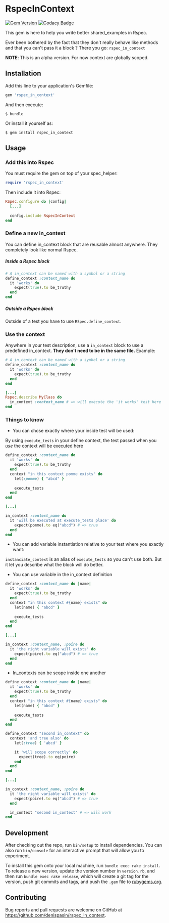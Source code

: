# RspecInContext

[![Gem Version](https://badge.fury.io/rb/rspec_in_context.svg)](https://badge.fury.io/rb/rspec_in_context)
[![Codacy Badge](https://api.codacy.com/project/badge/Grade/7ee82740e840412b864574851aa44f16)](https://www.codacy.com/project/denis-pasin/rspec_in_context/dashboard?utm_source=github.com&amp;utm_medium=referral&amp;utm_content=denispasin/rspec_in_context&amp;utm_campaign=Badge_Grade_Dashboard)


This gem is here to help you write better shared_examples in Rspec.

Ever been bothered by the fact that they don't really behave like methods and that you can't pass it a block ? There you go: `rspec_in_context`

**NOTE**: This is an alpha version. For now context are globally scoped.

## Installation

Add this line to your application's Gemfile:

```ruby
gem 'rspec_in_context'
```

And then execute:

    $ bundle

Or install it yourself as:

    $ gem install rspec_in_context

## Usage

### Add this into Rspec

You must require the gem on top of your spec_helper:
```ruby
require 'rspec_in_context'
```

Then include it into Rspec:
```ruby
RSpec.configure do |config|
  [...]
  
  config.include RspecInContext
end
```

### Define a new in_context

You can define in_context block that are reusable almost anywhere.
They completely look like normal Rspec.

##### Inside a Rspec block

```ruby
# A in_context can be named with a symbol or a string
define_context :context_name do
  it 'works' do
    expect(true).to be_truthy
  end
end
```

##### Outside a Rspec block

Outside of a test you have to use `RSpec.define_context`.


### Use the context

Anywhere in your test description, use a `in_context` block to use a predefined in_context. **They don't need to be in the same file.** Example:

```ruby
# A in_context can be named with a symbol or a string
define_context :context_name do
  it 'works' do
    expect(true).to be_truthy
  end
end

[...]
Rspec.describe MyClass do
  in_context :context_name # => will execute the 'it works' test here
end
```

### Things to know

* You can chose exactly where your inside test will be used:

By using `execute_tests` in your define context, the test passed when you *use* the context will be executed here

```ruby
define_context :context_name do
  it 'works' do
    expect(true).to be_truthy
  end
  context "in this context pomme exists" do
    let(:pomme) { "abcd" }
    
    execute_tests
  end
end

[...]

in_context :context_name do
  it 'will be executed at execute_tests place' do
    expect(pomme).to eq("abcd") # => true
  end
end
```

* You can add variable instantiation relative to your test where you exactly want:

`instanciate_context` is an alias of `execute_tests` so you can't use both.
But it let you describe what the block will do better.

* You can use variable in the in_context definition

```ruby
define_context :context_name do |name|
  it 'works' do
    expect(true).to be_truthy
  end
  context "in this context #{name} exists" do
    let(name) { "abcd" }
    
    execute_tests
  end
end

[...]

in_context :context_name, :poire do
  it 'the right variable will exists' do
    expect(poire).to eq("abcd") # => true
  end
end
```

* In_contexts can be scope inside one another

```ruby
define_context :context_name do |name|
  it 'works' do
    expect(true).to be_truthy
  end
  context "in this context #{name} exists" do
    let(name) { "abcd" }
    
    execute_tests
  end
end

define_context "second in_context" do
  context 'and tree also' do
    let(:tree) { 'abcd' }

    it 'will scope correctly' do
      expect(tree).to eq(poire)
    end
  end
end

[...]

in_context :context_name, :poire do
  it 'the right variable will exists' do
    expect(poire).to eq("abcd") # => true
  end

  in_context "second in_context" # => will work
end
```

## Development

After checking out the repo, run `bin/setup` to install dependencies. You can also run `bin/console` for an interactive prompt that will allow you to experiment.

To install this gem onto your local machine, run `bundle exec rake install`. To release a new version, update the version number in `version.rb`, and then run `bundle exec rake release`, which will create a git tag for the version, push git commits and tags, and push the `.gem` file to [rubygems.org](https://rubygems.org).

## Contributing

Bug reports and pull requests are welcome on GitHub at https://github.com/denispasin/rspec_in_context.
